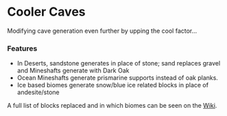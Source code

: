 # Cooler Caves<!--$headerTitle--><!--$pmc:delete-->

Modifying cave generation even further by upping the cool factor...<!--$pmc:headerSize-->

### Features
- In Deserts, sandstone generates in place of stone; sand replaces gravel and Mineshafts generate with Dark Oak
- Ocean Mineshafts generate prismarine supports instead of oak planks.
- Ice based biomes generate snow/blue ice related blocks in place of andesite/stone

A full list of blocks replaced and in which biomes can be seen on the [Wiki](https://wiki.gm4.co/Orbis/Cooler_Caves).
